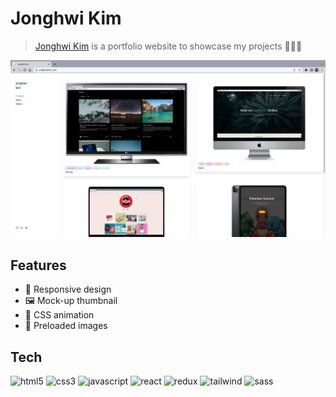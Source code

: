 # Jonghwi Kim

> [Jonghwi Kim](https://jonghwikim.com/) is a portfolio website to showcase my projects 🧑🏻‍💻

<p align="center"><img src="public/images/github-cover.png"></p>

## Features

- 📱 Responsive design
- 🖼️ Mock-up thumbnail
- 🎨 CSS animation
- 🌌 Preloaded images

## Tech

<p align="left">
    <img
      src="https://img.shields.io/badge/HTML5-E34F26?style=for-the-badge&logo=html5&logoColor=white"
      alt="html5"
    />
    <img
      src="https://img.shields.io/badge/CSS3-1572B6?style=for-the-badge&logo=css3&logoColor=white"
      alt="css3"
    />
    <img src="https://img.shields.io/badge/JavaScript-323330?style=for-the-badge&logo=javascript&logoColor=F7DF1E" alt="javascript">
    <img src="https://img.shields.io/badge/React-20232A?style=for-the-badge&logo=react&logoColor=61DAFB" alt="react">
    <img src="https://img.shields.io/badge/Redux-593D88?style=for-the-badge&logo=redux&logoColor=white" alt="redux">
    <img src="https://img.shields.io/badge/Tailwind_CSS-38B2AC?style=for-the-badge&logo=tailwind-css&logoColor=white" alt="tailwind">
    <img src="https://img.shields.io/badge/Sass-CC6699?style=for-the-badge&logo=sass&logoColor=white" alt="sass">
</p>
